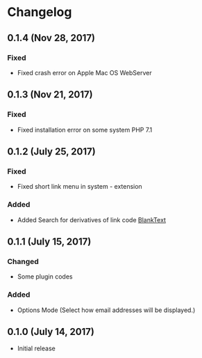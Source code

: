 # Changelog

## 0.1.4 (Nov 28, 2017)

### Fixed
- Fixed crash error on Apple Mac OS WebServer

## 0.1.3 (Nov 21, 2017)

### Fixed
- Fixed installation error on some system PHP 7.1

## 0.1.2 (July 25, 2017)

### Fixed
- Fixed short link menu in system - extension 

### Added
- Added Search for derivatives of link code <a href="mailto:email@example.org">BlankText</a>

## 0.1.1 (July 15, 2017)

### Changed
- Some plugin codes

### Added
- Options Mode (Select how email addresses will be displayed.)

## 0.1.0 (July 14, 2017)

- Initial release
